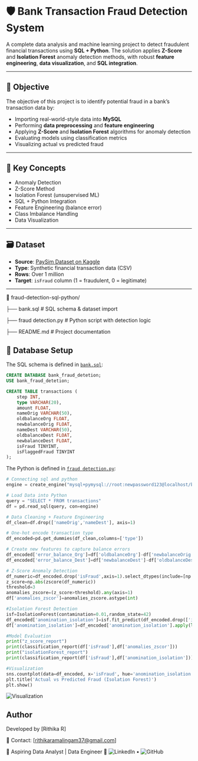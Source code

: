 # 🛡️ Bank Transaction Fraud Detection System

A complete data analysis and machine learning project to detect fraudulent financial transactions using **SQL + Python**. The solution applies **Z-Score** and **Isolation Forest** anomaly detection methods, with robust **feature engineering**, **data visualization**, and **SQL integration**.

---

## 📌 Objective

The objective of this project is to identify potential fraud in a bank’s transaction data by:

- Importing real-world-style data into **MySQL**
- Performing **data preprocessing** and **feature engineering**
- Applying **Z-Score** and **Isolation Forest** algorithms for anomaly detection
- Evaluating models using classification metrics
- Visualizing actual vs predicted fraud

---

## 🧠 Key Concepts

- Anomaly Detection
- Z-Score Method
- Isolation Forest (unsupervised ML)
- SQL + Python Integration
- Feature Engineering (balance error)
- Class Imbalance Handling
- Data Visualization

---

## 🗃️ Dataset

- **Source**: [PaySim Dataset on Kaggle](https://www.kaggle.com/datasets/ntnu-testimon/paysim1)
- **Type**: Synthetic financial transaction data (CSV)
- **Rows**: Over 1 million
- **Target**: `isFraud` column (1 = fraudulent, 0 = legitimate)

---
📁 fraud-detection-sql-python/

├── bank.sql               # SQL schema & dataset import

├── fraud detection.py     # Python script with detection logic

├── README.md              # Project documentation


## 🧱 Database Setup

The SQL schema is defined in [`bank.sql`](./bank.sql):

```sql
CREATE DATABASE bank_fraud_detetion;
USE bank_fraud_detetion;

CREATE TABLE transactions (
    step INT,
    type VARCHAR(20),
    amount FLOAT,
    nameOrig VARCHAR(50),
    oldbalanceOrg FLOAT,
    newbalanceOrig FLOAT,
    nameDest VARCHAR(50),
    oldbalanceDest FLOAT,
    newbalanceDest FLOAT,
    isFraud TINYINT,
    isFlaggedFraud TINYINT
);
```
The Python is defined in [`fraud detection.py`](./frauddetection.py):
``` python
# Connecting sql and python
engine = create_engine("mysql+pymysql://root:newpassword123@localhost/bank_fraud_detetion")

# Load Data into Python
query = "SELECT * FROM transactions"
df = pd.read_sql(query, con=engine)

# Data Cleaning + Feature Engineering
df_clean=df.drop(['nameOrig','nameDest'], axis=1)

# One-hot encode transaction type
df_encoded=pd.get_dummies(df_clean,columns=['type'])

# Create new features to capture balance errors
df_encoded['error_balance_Org']=df['oldbalanceOrg']-df['newbalanceOrig']-df['amount']
df_encoded['error_balance_Dest']=df['newbalanceDest']-df['oldbalanceDest']-df['amount']

# Z-Score Anomaly Detection
df_numeric=df_encoded.drop('isFraud',axis=1).select_dtypes(include=[np.number])
z_score=np.abs(zscore(df_numeric))
threshold=3
anomalies_zscore=(z_score>threshold).any(axis=1)
df['anomalies_zscor']=anomalies_zscore.astype(int)

#Isolation Forest Detection
isf=IsolationForest(contamination=0.01,random_state=42)
df_encoded['anomination_isolation']=isf.fit_predict(df_encoded.drop(['isFraud'],axis=1))
df['anomination_isolation']=df_encoded['anomination_isolation'].apply(lambda x:1 if x==-1 else 0)

#Model Evaluation
print("z_score_report")
print(classification_report(df['isFraud'],df['anomalies_zscor']))
print("isolationForest_report")
print(classification_report(df['isFraud'],df['anomination_isolation']))

#Visualization
sns.countplot(data=df_encoded, x='isFraud', hue='anomination_isolation')
plt.title('Actual vs Predicted Fraud (Isolation Forest)')
plt.show()
```
![Visualization](graph.png)
## Author
Developed by [Rithika R]

📧 Contact: [rithikaramalingam37@gmail.com]

💼 Aspiring Data Analyst | Data Engineer
🔗 ![LinkedIn](https://www.linkedin.com/in/rithika-ramalingam-r-02714b244/) • ![GitHub](https://github.com/settings/profile)


